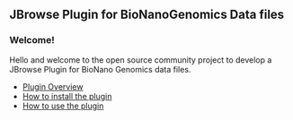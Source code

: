 ## JBrowse Plugin for BioNanoGenomics Data files

### Welcome!

Hello and welcome to the open source community project to develop 
a JBrowse Plugin for BioNano Genomics data files.  

* [Plugin Overview](https://github.com/bionanogenomics/JBrowsePlugin/wiki)
* [How to install the plugin](https://github.com/bionanogenomics/JBrowsePlugin/wiki/BioNano-Genomics-Plugin-Installation)
* [How to use the plugin](https://github.com/bionanogenomics/JBrowsePlugin/wiki/Using-the-BioNano-Genomics-JBrowse-Plugin)